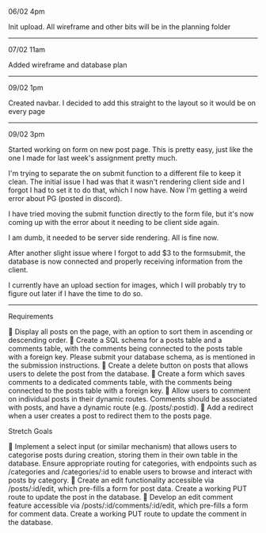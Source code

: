 06/02 4pm

Init upload. All wireframe and other bits will be in the planning folder

---

07/02 11am

Added wireframe and database plan

---

09/02 1pm

Created navbar. I decided to add this straight to the layout so it would be on every page

---

09/02 3pm

Started working on form on new post page. This is pretty easy, just like the one I made for last week's assignment pretty much.

I'm trying to separate the on submit function to a different file to keep it clean. The initial issue I had was that it wasn't rendering client side and I forgot I had to set it to do that, which I now have. Now I'm getting a weird error about PG (posted in discord).

I have tried moving the submit function directly to the form file, but it's now coming up with the error about it needing to be client side again.

I am dumb, it needed to be server side rendering. All is fine now.

After another slight issue where I forgot to add $3 to the formsubmit, the database is now connected and properly receiving information from the client.

I currently have an upload section for images, which I will probably try to figure out later if I have the time to do so.

---

Requirements

🎯 Display all posts on the page, with an option to sort them in ascending or descending order.
🎯 Create a SQL schema for a posts table and a comments table, with the comments being connected to the posts table with a foreign key.
Please submit your database schema, as is mentioned in the submission instructions.
🎯 Create a delete button on posts that allows users to delete the post from the database.
🎯 Create a form which saves comments to a dedicated comments table, with the comments being connected to the posts table with a foreign key.
🎯 Allow users to comment on individual posts in their dynamic routes. Comments should be associated with posts, and have a dynamic route (e.g. /posts/:postid).
🎯 Add a redirect when a user creates a post to redirect them to the posts page.

Stretch Goals

🏹 Implement a select input (or similar mechanism) that allows users to categorise posts during creation, storing them in their own table in the database. Ensure appropriate routing for categories, with endpoints such as /categories and /categories/:id to enable users to browse and interact with posts by category.
🏹 Create an edit functionality accessible via /posts/:id/edit, which pre-fills a form for post data. Create a working PUT route to update the post in the database.
🏹 Develop an edit comment feature accessible via /posts/:id/comments/:id/edit, which pre-fills a form for comment data. Create a working PUT route to update the comment in the database.
